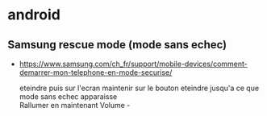 # android

## Samsung rescue mode (mode sans echec)
* https://www.samsung.com/ch_fr/support/mobile-devices/comment-demarrer-mon-telephone-en-mode-securise/  

  eteindre puis sur l'ecran maintenir sur le bouton eteindre jusqu'a ce que mode sans echec apparaisse  
  Rallumer en maintenant Volume -
